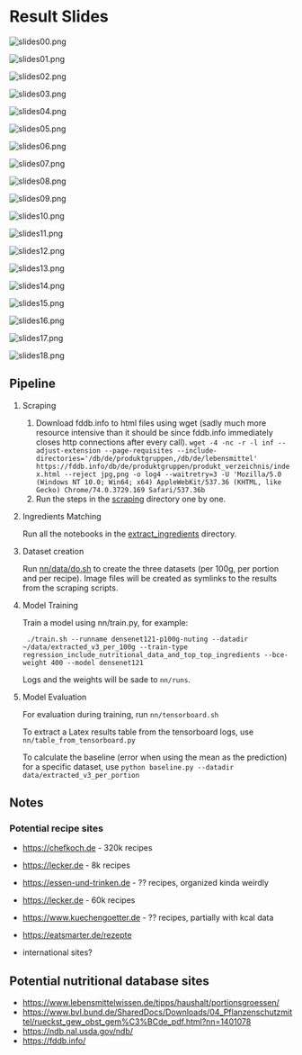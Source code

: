 # Result Slides

![slides00.png](slides/slides00.png)

![slides01.png](slides/slides01.png)

![slides02.png](slides/slides02.png)

![slides03.png](slides/slides03.png)

![slides04.png](slides/slides04.png)

![slides05.png](slides/slides05.png)

![slides06.png](slides/slides06.png)

![slides07.png](slides/slides07.png)

![slides08.png](slides/slides08.png)

![slides09.png](slides/slides09.png)

![slides10.png](slides/slides10.png)

![slides11.png](slides/slides11.png)

![slides12.png](slides/slides12.png)

![slides13.png](slides/slides13.png)

![slides14.png](slides/slides14.png)

![slides15.png](slides/slides15.png)

![slides16.png](slides/slides16.png)

![slides17.png](slides/slides17.png)

![slides18.png](slides/slides18.png)



## Pipeline

1. Scraping
    1. Download fddb.info to html files using wget (sadly much more resource intensive than it should be since fddb.info immediately closes http connections after every call). `wget -4 -nc -r -l inf --adjust-extension --page-requisites --include-directories='/db/de/produktgruppen,/db/de/lebensmittel' https://fddb.info/db/de/produktgruppen/produkt_verzeichnis/index.html --reject jpg,png -o log4 --waitretry=3 -U 'Mozilla/5.0 (Windows NT 10.0; Win64; x64) AppleWebKit/537.36 (KHTML, like Gecko) Chrome/74.0.3729.169 Safari/537.36b`
    2. Run the steps in the [scraping](scraping/) directory one by one.
2. Ingredients Matching

    Run all the notebooks in the [extract_ingredients](extract_ingredients/) directory.
3. Dataset creation

    Run [nn/data/do.sh](nn/data/do.sh) to create the three datasets (per 100g, per portion and per recipe). Image files will be created as symlinks to the results from the scraping scripts.

3. Model Training

    Train a model using nn/train.py, for example:

        ./train.sh --runname densenet121-p100g-nuting --datadir ~/data/extracted_v3_per_100g --train-type regression_include_nutritional_data_and_top_top_ingredients --bce-weight 400 --model densenet121

    Logs and the weights will be sade to `nn/runs`.

4. Model Evaluation

    For evaluation during training, run `nn/tensorboard.sh`

    To extract a Latex results table from the tensorboard logs, use `nn/table_from_tensorboard.py`

    To calculate the baseline (error when using the mean as the prediction) for a specific dataset, use `python baseline.py --datadir data/extracted_v3_per_portion`

## Notes

### Potential recipe sites

* https://chefkoch.de - 320k recipes
* https://lecker.de - 8k recipes
* https://essen-und-trinken.de - ?? recipes, organized kinda weirdly
* https://lecker.de - 60k recipes
* https://www.kuechengoetter.de - ?? recipes, partially with kcal data
* https://eatsmarter.de/rezepte

* international sites?


## Potential nutritional database sites

* https://www.lebensmittelwissen.de/tipps/haushalt/portionsgroessen/
* https://www.bvl.bund.de/SharedDocs/Downloads/04_Pflanzenschutzmittel/rueckst_gew_obst_gem%C3%BCde_pdf.html?nn=1401078
* https://ndb.nal.usda.gov/ndb/
* https://fddb.info/